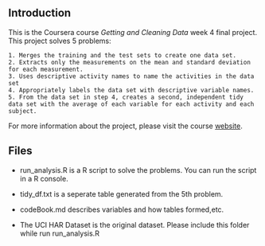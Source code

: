 ## Introduction

This is the Coursera course <i>Getting and Cleaning Data</i> week 4 final project.
This project solves 5 problems:

    1. Merges the training and the test sets to create one data set.
    2. Extracts only the measurements on the mean and standard deviation for each measurement.
    3. Uses descriptive activity names to name the activities in the data set
    4. Appropriately labels the data set with descriptive variable names.
    5. From the data set in step 4, creates a second, independent tidy data set with the average of each variable for each activity and each subject.


 For more information about the project, please visit the course [website](https://www.coursera.org/learn/data-cleaning/peer/FIZtT/getting-and-cleaning-data-course-project).

## Files

 * run_analysis.R is a R script to solve the problems. You can run the script in a R console.

 * tidy_df.txt is a seperate table generated from the 5th problem.

 * codeBook.md describes variables and how tables formed,etc.

 * The UCI HAR Dataset is the original dataset. Please include this folder while run run_analysis.R

